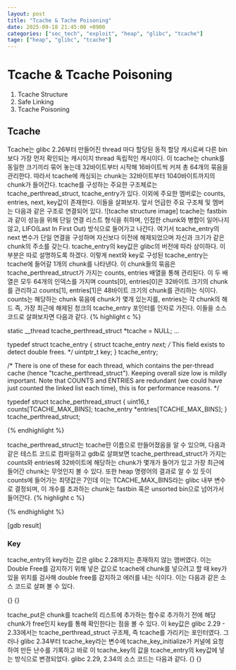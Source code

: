 ```yaml
---
layout: post
title: "Tcache & Tache Poisoning"
date: 2025-09-18 21:45:00 +0900
categories: ["sec_tech", "exploit", "heap", "glibc", "tcache"]
tage: ["heap", "glibc", "tcache"]
---
```


# Tcache & Tcache Poisoning

1. Tcache Structure
2. Safe Linking
3. Tcache Poisoning

## Tcache

Tcache는 glibc 2.26부터 만들어진 thread 마다 할당된 동적 할당 캐시로써 다른 bin보다 가장 먼저 확인되는 캐시이지 
thread 독립적인 캐시이다. 이 tcache는 chunk를 동일한 크기끼리 묶어 놓는데 32바이트부터 시작해 16바이트씩 커져 총 64개의 
묶음을 관리한다. 따라서 tcache에 캐싱되는 chunk는 32바이트부터 1040바이트까지의 chunk가 들어간다. tcache를 구성하는 주요한 구조체로는 
tcache_perthread_struct, tcache_entry가 있다. 이외에 주요한 멤버로는 counts, entries, next, key값이 존재한다. 이들을 살펴보자.
앞서 언급한 주요 구조체 및 멤버는 다음과 같은 구조로 연결되어 있다. 
![tcache structure image]
tcache는 fastbin과 같이 성능을 위해 단일 연결 리스트 형식을 취하며, 인접한 chunk와 병합이 일어나지 않고, LIFO(Last In First Out) 방식으로 들어가고 나간다.
여기서 tcache_entry의 next 변수가 단일 연결을 구성하며 자신보다 이전에 해제되었으며 자신과 크기가 같은 chunk의 주소를 갖는다. tcache_entry의 key값은 glibc의 버전에 따라
상이하다. 이 부분은 따로 설명하도록 하겠다. 이렇게 next와 key로 구성된 tcache_entry는 tcache에 들어갈 1개의 chunk를 나타낸다. 이 chunk들의 묶음은 tcache_perthread_struct가 
가지는 counts, entries 배열을 통해 관리된다. 이 두 배열은 모두 64개의 인덱스를 가지며 counts[0], entries[0]은 32바이트 크기의 chunk를 관리하고 counts[1], entries[1]은 48바이트 크기의 chunk를 관리하는 식이다.
counts는 해당하는 chunk 묶음에 chunk가 몇개 있는지를, entries는 각 chunk의 해드 즉, 가장 최근에 해제된 청크의 tcache_entry 포인터를 인자로 가진다. 이들을 소스 코드로 살펴보자면 다음과 같다. 
{% highlight c %}

static __thread tcache_perthread_struct *tcache = NULL;
...

typedef struct tcache_entry
{
  struct tcache_entry *next;
  /* This field exists to detect double frees.  */
  uintptr_t key;
} tcache_entry;

/* There is one of these for each thread, which contains the
   per-thread cache (hence "tcache_perthread_struct").  Keeping
   overall size low is mildly important.  Note that COUNTS and ENTRIES
   are redundant (we could have just counted the linked list each
   time), this is for performance reasons.  */

typedef struct tcache_perthread_struct
{
  uint16_t counts[TCACHE_MAX_BINS];
  tcache_entry *entries[TCACHE_MAX_BINS];
} tcache_perthread_struct;

{% endhighlight %}

tcache_perthread_struct는 tcache란 이름으로 만들어졌음을 알 수 있으며, 다음과 같은 테스트 코드로 컴파일하고 gdb로 살펴보면 tcache_perthread_struct가 가지는 counts와 entries에 32바이트에 해당하는 chunk가 몇개가 들어가 있고
가장 최근에 들어간 chunk는 무엇인지 볼 수 있다. 또한 heap 명령어의 결과로 알 수 있 듯이 counts에 들어가는 최댓값은 7인데 이는 TCACHE_MAX_BINS라는 glibc 내부 변수로 결정되며, 이 개수를 초과하는 chunk는 fastbin 혹은 unsorted bin으로 넘어가서 들어간다.
{% highlight c %}


{% endhighlight %}




[gdb result]

### Key

tcache_entry의 key라는 값은 glibc 2.28까지는 존재하지 않는 맴버였다. 이는 Double Free를 감지하기 위해 넣은 값으로 tcache에 chunk를 넣으려고 할 때 key가 있을 위치를 검사해 double free를 감지하고 에러를 내는 식이다.
이는 다음과 같은 소스 코드로 살펴 볼 수 있다.

{}
{}

tcache_put은 chunk를 tcache의 리스트에 추가하는 함수로 추가하기 전에 해당 chunk가 free인지 key를 통해 확인한다는 점을 볼 수 있다.
이 key값은 glibc 2.29 - 2.33에서는 tcache_perthread_struct 구조체, 즉 tcache를 가리키는 포인터였다. 그러나 glibc 2.34부터 tcache_key라는 변수에 tcache_key_initialize가 커널에 요청하여 만든 난수를 기록하고
바로 이 tcache_key의 값을 tcache_entry의 key값에 넣는 방식으로 변경되었다. glibc 2.29, 2.34의 소스 코드는 다음과 같다.
{}
{}











